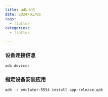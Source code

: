 ```yaml
---
title: adb小记
date: 2024/01/06
tags:
  - flutter
categories:
  - flutter

---
```

### 设备连接信息
```bash
adb devices
```
### 指定设备安装应用
```bash
adb -s emulator-5554 install app-release.apk
```

